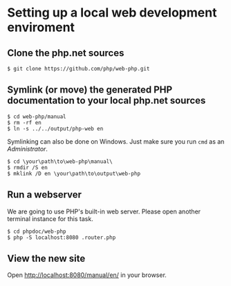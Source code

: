# Setting up a local web development enviroment

## Clone the php.net sources
```
$ git clone https://github.com/php/web-php.git
```

## Symlink (or move) the generated PHP documentation to your local php.net sources
```
$ cd web-php/manual
$ rm -rf en
$ ln -s ../../output/php-web en
```

Symlinking can also be done on Windows. Just make sure you run `cmd` as an *Administrator*.

```
$ cd \your\path\to\web-php\manual\
$ rmdir /S en
$ mklink /D en \your\path\to\output\web-php
```

## Run a webserver
We are going to use PHP's built-in web server. Please open another terminal instance for this task.

```
$ cd phpdoc/web-php
$ php -S localhost:8080 .router.php
```

## View the new site
Open [http://localhost:8080/manual/en/](http://localhost:8080/manual/en/) in your browser.
